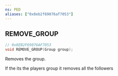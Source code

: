 ```yaml
---
ns: PED
aliases: ["0x8eb2f69076af7053"]
---
```

## REMOVE_GROUP

```c
// 0x8EB2F69076AF7053
void REMOVE_GROUP(Group group);
```

Removes the group.

If the its the players group it removes all the followers

